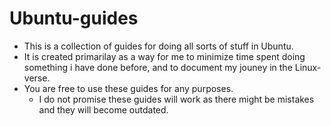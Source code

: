 # Ubuntu-guides
- This is a collection of guides for doing all sorts of stuff in Ubuntu.
- It is created primarilay as a way for me to minimize time spent doing something i have done before, and to document my jouney in the Linux-verse.
- You are free to use these guides for any purposes.
  - I do not promise these guides will work as there might be mistakes and they will become outdated. 
